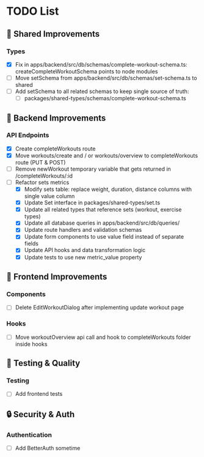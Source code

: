 # TODO List

## 🫩 Shared Improvements

### Types

- [x] Fix in apps/backend/src/db/schemas/complete-workout-schema.ts: createCompleteWorkoutSchema points to node modules
- [ ] Move setSchema from apps/backend/src/db/schemas/set-schema.ts to shared
- [ ] Add setSchema to all related schemas to keep single source of truth:
  - [ ] packages/shared-types/schemas/complete-workout-schema.ts

## 🔧 Backend Improvements

### API Endpoints

- [x] Create completeWorkouts route
- [x] Move workouts/create and / or workouts/overview to completeWorkouts route (PUT & POST)
- [ ] Remove newWorkout temporary variable that gets returned in /completeWorkouts/:id
- [ ] Refactor sets metrics
  - [x] Modify sets table: replace weight, duration, distance columns with single value column
  - [x] Update Set interface in packages/shared-types/set.ts
  - [x] Update all related types that reference sets (workout, exercise types)
  - [x] Update all database queries in apps/backend/src/db/queries/
  - [x] Update route handlers and validation schemas
  - [x] Update form components to use value field instead of separate fields
  - [x] Update API hooks and data transformation logic
  - [x] Update tests to use new metric_value property

## 🎨 Frontend Improvements

### Components

- [ ] Delete EditWorkoutDialog after implementing update workout page

### Hooks

- [ ] Move workoutOverview api call and hook to completeWorkouts folder inside hooks

## 🧪 Testing & Quality

### Testing

- [ ] Add frontend tests

## 🔒 Security & Auth

### Authentication

- [ ] Add BetterAuth sometime

